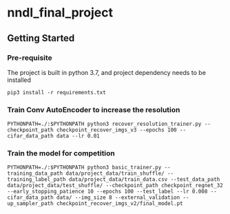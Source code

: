 # nndl_final_project

## Getting Started
### Pre-requisite
The project is built in python 3.7, and project dependency needs to be installed 

`pip3 install -r requirements.txt`
### Train Conv AutoEncoder to increase the resolution  
`
PYTHONPATH=./:$PYTHONPATH python3 recover_resolution_trainer.py --checkpoint_path checkpoint_recover_imgs_v3 --epochs 100 --cifar_data_path data --lr 0.01
`

### Train the model for competition
`
PYTHONPATH=./:$PYTHONPATH python3 basic_trainer.py --training_data_path data/project_data/train_shuffle/ --training_label_path data/project_data/train_data.csv --test_data_path data/project_data/test_shuffle/ --checkpoint_path checkpoint_regnet_32 --early_stopping_patience 10 --epochs 100 --test_label --lr 0.008 --cifar_data_path data/ --img_size 8 --external_validation --up_sampler_path checkpoint_recover_imgs_v2/final_model.pt 
`